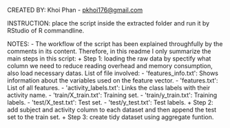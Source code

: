 CREATED BY: Khoi Phan - pkhoi176@gmail.com

INSTRUCTION: place the script inside the extracted folder and run it by RStudio of R commandline.

NOTES:
	- The workflow of the script has been explained throughfully by the comments in its content. Therefore, in this readme I only summarize the main steps in this script:
		+	Step 1: loading the raw data by spectify what column we need to reduce reading overhead and memory consumption, also load necessary datas. List of file involved:
			- 'features_info.txt': Shows information about the variables used on the feature vector.
			- 'features.txt': List of all features.
			- 'activity_labels.txt': Links the class labels with their activity name.
			- 'train/X_train.txt': Training set.
			- 'train/y_train.txt': Training labels.
			- 'test/X_test.txt': Test set.
			- 'test/y_test.txt': Test labels.
		+	Step 2: add subject and activity column to each dataset and then append the test set to the train set.
		+	Step 3: create tidy dataset using aggregate funtion.
